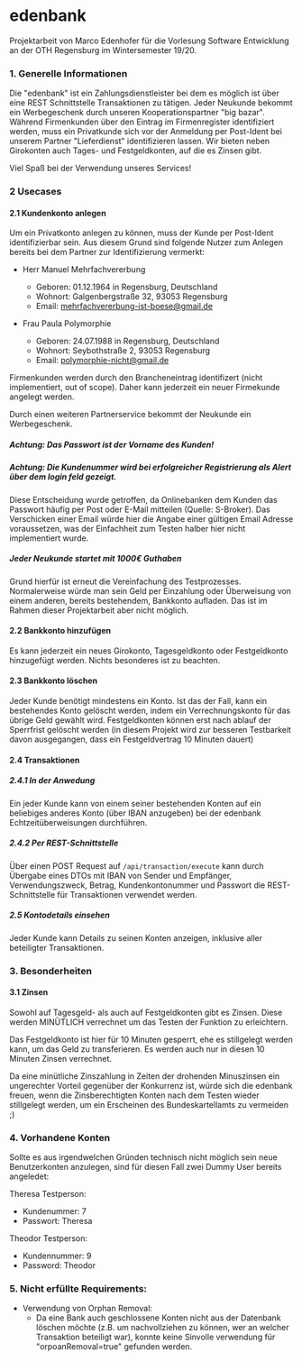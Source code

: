 # edenbank
Projektarbeit von Marco Edenhofer für die Vorlesung Software Entwicklung an der OTH Regensburg im 
Wintersemester 19/20. 

### 1. Generelle Informationen

Die "edenbank" ist ein Zahlungsdienstleister bei dem es möglich ist über eine REST 
Schnittstelle Transaktionen zu tätigen. Jeder Neukunde bekommt ein Werbegeschenk 
durch unseren Kooperationspartner "big bazar". Während Firmenkunden über den
Eintrag im Firmenregister identifiziert werden, muss ein Privatkunde sich vor
der Anmeldung per Post-Ident bei unserem Partner "Lieferdienst" identifizieren 
lassen. Wir bieten neben Girokonten auch Tages- und Festgeldkonten, auf die es 
Zinsen gibt.

Viel Spaß bei der Verwendung unseres Services!

### 2 Usecases
#### 2.1 Kundenkonto anlegen
Um ein Privatkonto anlegen zu können, muss der Kunde per Post-Ident 
identifizierbar sein. Aus diesem Grund sind folgende Nutzer zum Anlegen bereits
bei dem Partner zur Identifizierung vermerkt:

- Herr Manuel Mehrfachvererbung
  - Geboren: 01.12.1964 in Regensburg, Deutschland
  - Wohnort: Galgenbergstraße 32, 93053 Regensburg
  - Email: mehrfachvererbung-ist-boese@gmail.de

- Frau Paula Polymorphie
  - Geboren: 24.07.1988 in Regensburg, Deutschland
  - Wohnort: Seybothstraße 2, 93053 Regensburg 
  - Email: polymorphie-nicht@gmail.de
  
Firmenkunden werden durch den Brancheneintrag identifizert 
(nicht implementiert, out of scope). Daher kann jederzeit ein neuer Firmekunde 
angelegt werden.

Durch einen weiteren Partnerservice bekommt der Neukunde ein Werbegeschenk.

##### Achtung: Das Passwort ist der Vorname des Kunden!
##### Achtung: Die Kundenummer wird bei erfolgreicher Registrierung als Alert über dem login feld gezeigt.

Diese Entscheidung wurde getroffen, da Onlinebanken dem Kunden das Passwort
häufig per Post oder E-Mail mitteilen (Quelle: S-Broker). Das Verschicken einer Email würde
hier die Angabe einer gültigen Email Adresse voraussetzen, was der Einfachheit zum
Testen halber hier nicht implementiert wurde.

##### Jeder Neukunde startet mit 1000€ Guthaben
 
Grund hierfür ist erneut die Vereinfachung des Testprozesses.
Normalerweise würde man sein Geld per Einzahlung oder Überweisung von einem anderen,
bereits bestehendem, Bankkonto aufladen. Das ist im Rahmen dieser Projektarbeit aber 
nicht möglich.

#### 2.2 Bankkonto hinzufügen
Es kann jederzeit ein neues Girokonto, Tagesgeldkonto oder Festgeldkonto 
hinzugefügt werden. Nichts besonderes ist zu beachten.

#### 2.3 Bankkonto löschen
Jeder Kunde benötigt mindestens ein Konto. Ist das der Fall, kann ein bestehendes
Konto gelöscht werden, indem ein Verrechnungskonto für das übrige Geld gewählt wird.
Festgeldkonten können erst nach ablauf der Sperrfrist gelöscht werden (in diesem 
Projekt wird zur besseren Testbarkeit davon ausgegangen, dass ein 
Festgeldvertrag 10 Minuten dauert)

#### 2.4 Transaktionen
##### 2.4.1 In der Anwedung

Ein jeder Kunde kann von einem seiner bestehenden Konten auf ein beliebiges anderes
Konto (über IBAN anzugeben) bei der edenbank Echtzeitüberweisungen durchführen.

##### 2.4.2 Per REST-Schnittstelle

Über einen POST Request auf `/api/transaction/execute` kann durch Übergabe eines
DTOs mit IBAN von Sender und Empfänger, Verwendungszweck, Betrag, Kundenkontonummer
und Passwort die REST-Schnittstelle für Transaktionen verwendet werden.

##### 2.5 Kontodetails einsehen
Jeder Kunde kann Details zu seinen Konten anzeigen, inklusive aller beteiligter
Transaktionen.

### 3. Besonderheiten

#### 3.1 Zinsen
Sowohl auf Tagesgeld- als auch auf Festgeldkonten gibt es Zinsen. Diese werden 
MINÜTLICH verrechnet um das Testen der Funktion zu erleichtern. 

Das Festgeldkonto ist hier für 10 Minuten gesperrt, ehe es stillgelegt werden kann,
um das Geld zu transferieren. Es werden auch nur in diesen 10 Minuten Zinsen 
verrechnet.

Da eine minütliche Zinszahlung in Zeiten der drohenden Minuszinsen ein
ungerechter Vorteil gegenüber der Konkurrenz ist, würde sich die edenbank freuen,
wenn die Zinsberechtigten Konten nach dem Testen wieder stillgelegt
werden, um ein Erscheinen des Bundeskartellamts zu vermeiden ;)

### 4. Vorhandene Konten
Sollte es aus irgendwelchen Gründen technisch nicht möglich sein neue Benutzerkonten
anzulegen, sind für diesen Fall zwei Dummy User bereits angeledet:

Theresa Testperson:
- Kundenummer: 7
- Passwort: Theresa

Theodor Testperson:
- Kundennummer: 9
- Password: Theodor

### 5. Nicht erfüllte Requirements:

- Verwendung von Orphan Removal:
  - Da eine Bank auch geschlossene Konten nicht aus der Datenbank löschen 
  möchte (z.B. um nachvollziehen zu können, wer an welcher Transaktion beteiligt
   war), konnte keine Sinvolle verwendung für "orpoanRemoval=true" gefunden 
   werden.
